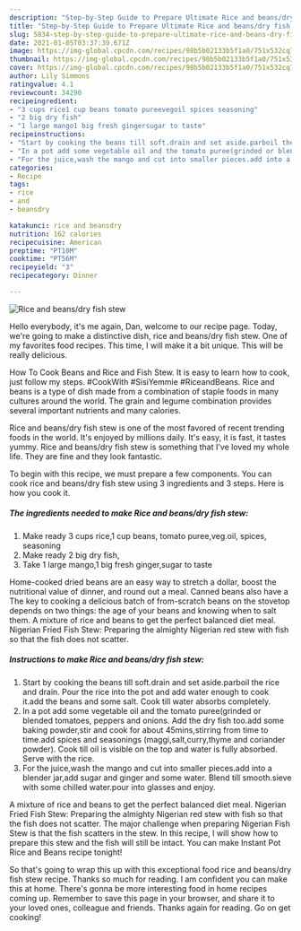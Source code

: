 ```yaml
---
description: "Step-by-Step Guide to Prepare Ultimate Rice and beans/dry fish stew"
title: "Step-by-Step Guide to Prepare Ultimate Rice and beans/dry fish stew"
slug: 5834-step-by-step-guide-to-prepare-ultimate-rice-and-beans-dry-fish-stew
date: 2021-01-05T03:37:39.671Z
image: https://img-global.cpcdn.com/recipes/98b5b02133b5f1a0/751x532cq70/rice-and-beansdry-fish-stew-recipe-main-photo.jpg
thumbnail: https://img-global.cpcdn.com/recipes/98b5b02133b5f1a0/751x532cq70/rice-and-beansdry-fish-stew-recipe-main-photo.jpg
cover: https://img-global.cpcdn.com/recipes/98b5b02133b5f1a0/751x532cq70/rice-and-beansdry-fish-stew-recipe-main-photo.jpg
author: Lily Simmons
ratingvalue: 4.1
reviewcount: 34290
recipeingredient:
- "3 cups rice1 cup beans tomato pureevegoil spices seasoning"
- "2 big dry fish"
- "1 large mango1 big fresh gingersugar to taste"
recipeinstructions:
- "Start by cooking the beans till soft.drain and set aside.parboil the rice and drain. Pour the rice into the pot and add water enough to cook it.add the beans and some salt. Cook till water absorbs completely."
- "In a pot add some vegetable oil and the tomato puree(grinded or blended tomatoes, peppers and onions. Add the dry fish too.add some baking powder,stir and cook for about 45mins,stirring from time to time.add spices and seasonings (maggi,salt,curry,thyme and coriander powder). Cook till oil is visible on the top and water is fully absorbed. Serve with the rice."
- "For the juice,wash the mango and cut into smaller pieces.add into a blender jar,add sugar and ginger and some water. Blend till smooth.sieve with some chilled water.pour into glasses and enjoy."
categories:
- Recipe
tags:
- rice
- and
- beansdry

katakunci: rice and beansdry 
nutrition: 162 calories
recipecuisine: American
preptime: "PT10M"
cooktime: "PT56M"
recipeyield: "3"
recipecategory: Dinner

---
```



![Rice and beans/dry fish stew](https://img-global.cpcdn.com/recipes/98b5b02133b5f1a0/751x532cq70/rice-and-beansdry-fish-stew-recipe-main-photo.jpg)

Hello everybody, it's me again, Dan, welcome to our recipe page. Today, we're going to make a distinctive dish, rice and beans/dry fish stew. One of my favorites food recipes. This time, I will make it a bit unique. This will be really delicious.

How To Cook Beans and Rice and Fish Stew. It is easy to learn how to cook, just follow my steps. #CookWith #SisiYemmie #RiceandBeans. Rice and beans is a type of dish made from a combination of staple foods in many cultures around the world. The grain and legume combination provides several important nutrients and many calories.

Rice and beans/dry fish stew is one of the most favored of recent trending foods in the world. It's enjoyed by millions daily. It's easy, it is fast, it tastes yummy. Rice and beans/dry fish stew is something that I've loved my whole life. They are fine and they look fantastic.


To begin with this recipe, we must prepare a few components. You can cook rice and beans/dry fish stew using 3 ingredients and 3 steps. Here is how you cook it.

<!--inarticleads1-->

##### The ingredients needed to make Rice and beans/dry fish stew:

1. Make ready 3 cups rice,1 cup beans, tomato puree,veg.oil, spices, seasoning
1. Make ready 2 big dry fish,
1. Take 1 large mango,1 big fresh ginger,sugar to taste


Home-cooked dried beans are an easy way to stretch a dollar, boost the nutritional value of dinner, and round out a meal. Canned beans also have a The key to cooking a delicious batch of from-scratch beans on the stovetop depends on two things: the age of your beans and knowing when to salt them. A mixture of rice and beans to get the perfect balanced diet meal. Nigerian Fried Fish Stew: Preparing the almighty Nigerian red stew with fish so that the fish does not scatter. 

<!--inarticleads2-->

##### Instructions to make Rice and beans/dry fish stew:

1. Start by cooking the beans till soft.drain and set aside.parboil the rice and drain. Pour the rice into the pot and add water enough to cook it.add the beans and some salt. Cook till water absorbs completely.
1. In a pot add some vegetable oil and the tomato puree(grinded or blended tomatoes, peppers and onions. Add the dry fish too.add some baking powder,stir and cook for about 45mins,stirring from time to time.add spices and seasonings (maggi,salt,curry,thyme and coriander powder). Cook till oil is visible on the top and water is fully absorbed. Serve with the rice.
1. For the juice,wash the mango and cut into smaller pieces.add into a blender jar,add sugar and ginger and some water. Blend till smooth.sieve with some chilled water.pour into glasses and enjoy.


A mixture of rice and beans to get the perfect balanced diet meal. Nigerian Fried Fish Stew: Preparing the almighty Nigerian red stew with fish so that the fish does not scatter. The major challenge when preparing Nigerian Fish Stew is that the fish scatters in the stew. In this recipe, I will show how to prepare this stew and the fish will still be intact. You can make Instant Pot Rice and Beans recipe tonight! 

So that's going to wrap this up with this exceptional food rice and beans/dry fish stew recipe. Thanks so much for reading. I am confident you can make this at home. There's gonna be more interesting food in home recipes coming up. Remember to save this page in your browser, and share it to your loved ones, colleague and friends. Thanks again for reading. Go on get cooking!
